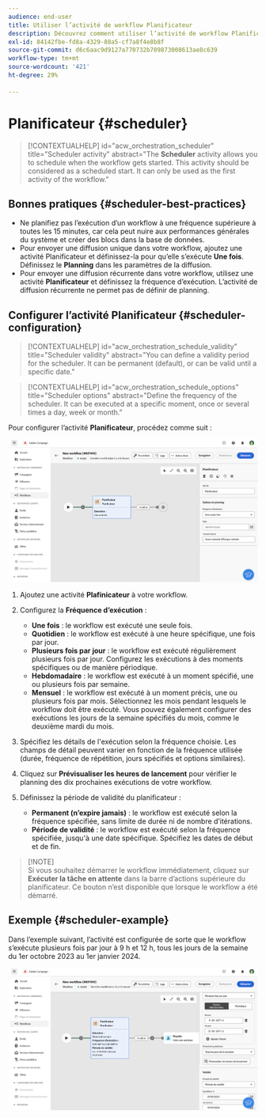 ```yaml
---
audience: end-user
title: Utiliser l’activité de workflow Planificateur
description: Découvrez comment utiliser l’activité de workflow Planificateur.
exl-id: 84142fbe-fd8a-4329-88a5-cf7a8f4e8b8f
source-git-commit: d6c6aac9d9127a770732b709873008613ae8c639
workflow-type: tm+mt
source-wordcount: '421'
ht-degree: 29%

---
```


# Planificateur {#scheduler}

>[!CONTEXTUALHELP]
>id="acw_orchestration_scheduler"
>title="Scheduler activity"
>abstract="The **Scheduler** activity allows you to schedule when the workflow gets started. This activity should be considered as a scheduled start. It can only be used as the first activity of the workflow."

## Bonnes pratiques {#scheduler-best-practices}

* Ne planifiez pas l’exécution d’un workflow à une fréquence supérieure à toutes les 15 minutes, car cela peut nuire aux performances générales du système et créer des blocs dans la base de données.
* Pour envoyer une diffusion unique dans votre workflow, ajoutez une activité Planificateur et définissez-la pour qu’elle s’exécute **Une fois**. Définissez le **Planning** dans les paramètres de la diffusion.
* Pour envoyer une diffusion récurrente dans votre workflow, utilisez une activité **Planificateur** et définissez la fréquence d’exécution. L’activité de diffusion récurrente ne permet pas de définir de planning.

## Configurer l’activité Planificateur {#scheduler-configuration}

>[!CONTEXTUALHELP]
>id="acw_orchestration_schedule_validity"
>title="Scheduler validity"
>abstract="You can define a validity period for the scheduler. It can be permanent (default), or can be valid until a specific date."

>[!CONTEXTUALHELP]
>id="acw_orchestration_schedule_options"
>title="Scheduler options"
>abstract="Define the frequency of the scheduler. It can be executed at a specific moment, once or several times a day, week or month."

Pour configurer l’activité **Planificateur**, procédez comme suit :

![Interface de configuration de l’activité Planificateur](../assets/workflow-scheduler.png)

1. Ajoutez une activité **Plafinicateur** à votre workflow.

1. Configurez la **Fréquence d’exécution** :

   * **Une fois** : le workflow est exécuté une seule fois.
   * **Quotidien** : le workflow est exécuté à une heure spécifique, une fois par jour.
   * **Plusieurs fois par jour** : le workflow est exécuté régulièrement plusieurs fois par jour. Configurez les exécutions à des moments spécifiques ou de manière périodique.
   * **Hebdomadaire** : le workflow est exécuté à un moment spécifié, une ou plusieurs fois par semaine.
   * **Mensuel** : le workflow est exécuté à un moment précis, une ou plusieurs fois par mois. Sélectionnez les mois pendant lesquels le workflow doit être exécuté. Vous pouvez également configurer des exécutions les jours de la semaine spécifiés du mois, comme le deuxième mardi du mois.

1. Spécifiez les détails de l&#39;exécution selon la fréquence choisie. Les champs de détail peuvent varier en fonction de la fréquence utilisée (durée, fréquence de répétition, jours spécifiés et options similaires).

1. Cliquez sur **Prévisualiser les heures de lancement** pour vérifier le planning des dix prochaines exécutions de votre workflow.

1. Définissez la période de validité du planificateur :

   * **Permanent (n’expire jamais)** : le workflow est exécuté selon la fréquence spécifiée, sans limite de durée ni de nombre d’itérations.
   * **Période de validité** : le workflow est exécuté selon la fréquence spécifiée, jusqu&#39;à une date spécifique. Spécifiez les dates de début et de fin.

>[!NOTE]\
Si vous souhaitez démarrer le workflow immédiatement, cliquez sur **Exécuter la tâche en attente** dans la barre d’actions supérieure du planificateur. Ce bouton n’est disponible que lorsque le workflow a été démarré.

## Exemple {#scheduler-example}

Dans l’exemple suivant, l’activité est configurée de sorte que le workflow s’exécute plusieurs fois par jour à 9 h et 12 h, tous les jours de la semaine du 1er octobre 2023 au 1er janvier 2024.

![Exemple de configuration d’une activité Planificateur](../assets/workflow-scheduler2.png)